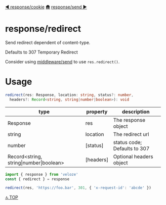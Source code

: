 [◀︎ response/cookie](../response/cookie.md)
[🛖](../index.md)
[response/send ▶](../response/send.md)

# response/redirect

Send redirect dependent of content-type.

Defaults to 307 Temporary Redirect

Consider using [middleware/send](../middleware/send.md) to use `res.redirect()`.

# Usage

```ts 
redirect(res: Response, location: string, status?: number, 
  headers?: Record<string, string|number|boolean>): void
```

| type                                     | property   | description                  |
| ---------------------------------------- | ---------- | ---------------------------- |
| Response                                 | res        | The response object          |
| string                                   | location   | The redirect url             |
| number                                   | \[status]  | status code; Defaults to 307 |
| Record\<string, string\|number\|boolean> | \[headers] | Optional headers object      |


```js
import { response } from 'veloze'
const { redirect } = response

redirect(res, 'https://foo.bar', 301, { 'x-request-id': 'abcde' })
```


[🔝 TOP](#top)
